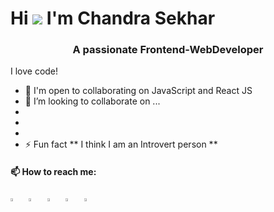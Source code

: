 Hi ![](https://user-images.githubusercontent.com/18350557/176309783-0785949b-9127-417c-8b55-ab5a4333674e.gif) I'm Chandra Sekhar
====================================================================================================================================
<h3 align="center">A passionate Frontend-WebDeveloper</h3>

 I love code!
- 🤝  I'm open to collaborating on JavaScript and React JS
- 👯 I’m looking to collaborate on ...
- 
- 
- 
- ⚡ Fun fact ** I think I am an Introvert person **

 #### 📫 How to reach me:
[<img src="https://pbs.twimg.com/profile_images/1772331192085274624/PlbkwMwX_400x400.png" width="3.5%"/>](https://www.naukri.com/mnjuser/profile?id=&altresid)  &nbsp; [<img src="https://img.icons8.com/color/48/000000/linkedin.png" width="3.5%"/>](https://www.linkedin.com/in/chandra-sekhar-b-62a0a7316/)  &nbsp; [<img src="https://pbs.twimg.com/profile_images/1551985640572583936/7nnX6til_400x400.jpg" width="3.5%"/>](https://profile.indeed.com/?hl=en_IN&co=IN&from=gnav-jobseeker-profile--profile-one-frontend)  &nbsp; [<img src="https://img.icons8.com/fluent/48/000000/instagram-new.png" width="3.5%"/>](https://www.instagram.com/iamchendu/)  &nbsp; <a href="iamchandrasekhar1023@gmail.com"> <img src="https://img.icons8.com/fluent/48/000000/gmail.png" width="3.5%"/>
